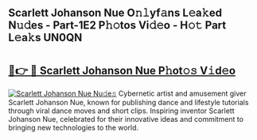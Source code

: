 ## Scarlett Johanson Nue O𝚗𝚕yf𝚊ns L𝚎a𝚔ed N𝚞𝚍es - Part-1E2 P𝚑𝚘tos Vi𝚍𝚎o - H𝚘𝚝 Part L𝚎a𝚔s UN0QN

# <h2><a href="http://kff6bt4.oniu.top/?m=Scarlett+Johanson+Nue">🔗👉 🔴 Scarlett Johanson Nue P𝚑ot𝚘𝚜 V𝚒d𝚎o</a></h2>

[![Scarlett Johanson Nue Nu𝚍e𝚜](https://i.imgur.com/0qMVB7G.gif)](http://kff6bt4.oniu.top/?m=Scarlett+Johanson+Nue)
Cybernetic artist and amusement giver Scarlett Johanson Nue, known for publishing dance and lifestyle tutorials through viral dance moves and short clips. Inspiring inventor Scarlett Johanson Nue, celebrated for their innovative ideas and commitment to bringing new technologies to the world.  

